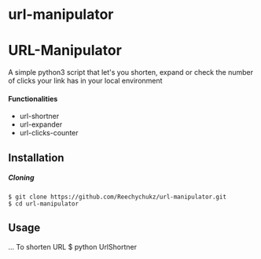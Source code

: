 # url-manipulator

# URL-Manipulator 
A simple python3 script that let's you shorten, expand or check the number of clicks your link has in your local environment

#### Functionalities
 - url-shortner
 - url-expander
 - url-clicks-counter

## Installation
##### Cloning
```
$ git clone https://github.com/Reechychukz/url-manipulator.git
$ cd url-manipulator

```

## Usage
...
To shorten URL
$ python UrlShortner
